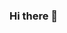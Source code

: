 ### Hi there 👋

<!--
**DarkPhantom007/Darkphantom007** is a ✨ _special_ ✨ repository because its `README.md` (this file) appears on your GitHub profile.

Here are some ideas to get you started:

I JUST ADDED THIS ON THE 14TH OF MAY 2024

- 🔭 I’m currently working on ...
- 🌱 I’m currently learning ...
- 👯 I’m looking to collaborate on ...
- 🤔 I’m looking for help with ...
- 💬 Ask me about ...
- 📫 How to reach me: ...
- 😄 Pronouns: ...
- ⚡ Fun fact: ...
-->

